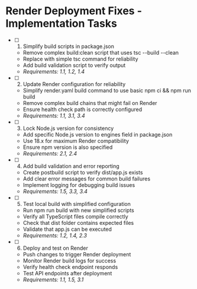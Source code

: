 # Render Deployment Fixes - Implementation Tasks

- [ ] 1. Simplify build scripts in package.json
  - Remove complex build:clean script that uses tsc --build --clean
  - Replace with simple tsc command for reliability
  - Add build validation script to verify output
  - _Requirements: 1.1, 1.2, 1.4_

- [ ] 2. Update Render configuration for reliability
  - Simplify render.yaml build command to use basic npm ci && npm run build
  - Remove complex build chains that might fail on Render
  - Ensure health check path is correctly configured
  - _Requirements: 1.1, 3.1, 3.4_

- [ ] 3. Lock Node.js version for consistency
  - Add specific Node.js version to engines field in package.json
  - Use 18.x for maximum Render compatibility
  - Ensure npm version is also specified
  - _Requirements: 2.1, 2.4_

- [ ] 4. Add build validation and error reporting
  - Create postbuild script to verify dist/app.js exists
  - Add clear error messages for common build failures
  - Implement logging for debugging build issues
  - _Requirements: 1.5, 3.3, 3.4_

- [ ] 5. Test local build with simplified configuration
  - Run npm run build with new simplified scripts
  - Verify all TypeScript files compile correctly
  - Check that dist folder contains expected files
  - Validate that app.js can be executed
  - _Requirements: 1.2, 1.4, 2.3_

- [ ] 6. Deploy and test on Render
  - Push changes to trigger Render deployment
  - Monitor Render build logs for success
  - Verify health check endpoint responds
  - Test API endpoints after deployment
  - _Requirements: 1.1, 1.5, 3.1_